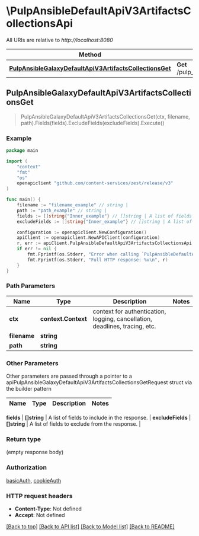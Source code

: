 # \PulpAnsibleDefaultApiV3ArtifactsCollectionsApi

All URIs are relative to *http://localhost:8080*

Method | HTTP request | Description
------------- | ------------- | -------------
[**PulpAnsibleGalaxyDefaultApiV3ArtifactsCollectionsGet**](PulpAnsibleDefaultApiV3ArtifactsCollectionsApi.md#PulpAnsibleGalaxyDefaultApiV3ArtifactsCollectionsGet) | **Get** /pulp_ansible/galaxy/default/api/v3/artifacts/collections/{path}/{filename} | 



## PulpAnsibleGalaxyDefaultApiV3ArtifactsCollectionsGet

> PulpAnsibleGalaxyDefaultApiV3ArtifactsCollectionsGet(ctx, filename, path).Fields(fields).ExcludeFields(excludeFields).Execute()





### Example

```go
package main

import (
    "context"
    "fmt"
    "os"
    openapiclient "github.com/content-services/zest/release/v3"
)

func main() {
    filename := "filename_example" // string | 
    path := "path_example" // string | 
    fields := []string{"Inner_example"} // []string | A list of fields to include in the response. (optional)
    excludeFields := []string{"Inner_example"} // []string | A list of fields to exclude from the response. (optional)

    configuration := openapiclient.NewConfiguration()
    apiClient := openapiclient.NewAPIClient(configuration)
    r, err := apiClient.PulpAnsibleDefaultApiV3ArtifactsCollectionsApi.PulpAnsibleGalaxyDefaultApiV3ArtifactsCollectionsGet(context.Background(), filename, path).Fields(fields).ExcludeFields(excludeFields).Execute()
    if err != nil {
        fmt.Fprintf(os.Stderr, "Error when calling `PulpAnsibleDefaultApiV3ArtifactsCollectionsApi.PulpAnsibleGalaxyDefaultApiV3ArtifactsCollectionsGet``: %v\n", err)
        fmt.Fprintf(os.Stderr, "Full HTTP response: %v\n", r)
    }
}
```

### Path Parameters


Name | Type | Description  | Notes
------------- | ------------- | ------------- | -------------
**ctx** | **context.Context** | context for authentication, logging, cancellation, deadlines, tracing, etc.
**filename** | **string** |  | 
**path** | **string** |  | 

### Other Parameters

Other parameters are passed through a pointer to a apiPulpAnsibleGalaxyDefaultApiV3ArtifactsCollectionsGetRequest struct via the builder pattern


Name | Type | Description  | Notes
------------- | ------------- | ------------- | -------------


 **fields** | **[]string** | A list of fields to include in the response. | 
 **excludeFields** | **[]string** | A list of fields to exclude from the response. | 

### Return type

 (empty response body)

### Authorization

[basicAuth](../README.md#basicAuth), [cookieAuth](../README.md#cookieAuth)

### HTTP request headers

- **Content-Type**: Not defined
- **Accept**: Not defined

[[Back to top]](#) [[Back to API list]](../README.md#documentation-for-api-endpoints)
[[Back to Model list]](../README.md#documentation-for-models)
[[Back to README]](../README.md)

